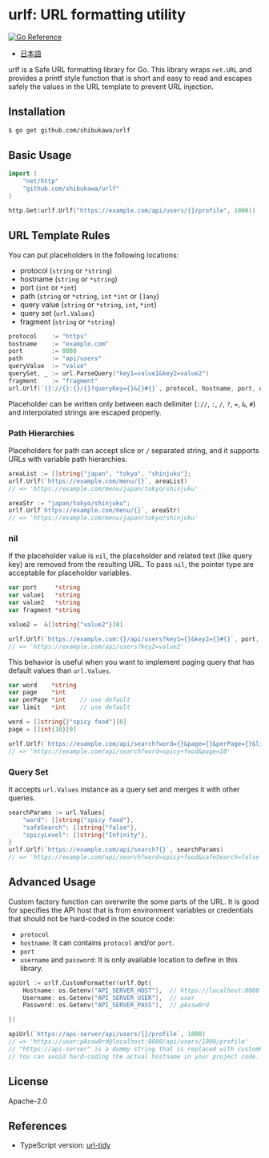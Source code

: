 # urlf: URL formatting utility

[![Go Reference](https://pkg.go.dev/badge/github.com/shibukawa/urlf.svg)](https://pkg.go.dev/github.com/shibukawa/urlf)

* [日本語](https://github.com/shibukawa/urlf/blob/main/README.ja.md)

urlf is a Safe URL formatting library for Go. This library wraps `net.URL` and provides a printf style function that is short and easy to read and escapes safely the values in the URL template to prevent URL injection.

## Installation

```bash
$ go get github.com/shibukawa/urlf
```

## Basic Usage

```go
import (
    "net/http"
    "github.com/shibukawa/urlf"
)

http.Get(urlf.Urlf("https://example.com/api/users/{}/profile", 1000))
```

## URL Template Rules

You can put placeholders in the following locations:

- protocol (`string` or `*string`)
- hostname (`string` or `*string`)
- port (`int` or `*int`)
- path (`string` or `*string`, `int` `*int` or `[]any`)
- query value  (`string` or `*string`, `int`, `*int`)
- query set (`url.Values`)
- fragment (`string` or `*string`)

```go
protocol    := "https"
hostname    := "example.com"
port        := 8080
path        := "api/users"
queryValue  := "value"
querySet, _ := url.ParseQuery("key1=value1&key2=value2")
fragment    := "fragment"
url.Urlf(`{}://{}:{}/{}?queryKey={}&{}#{}`, protocol, hostname, port, queryValue, querySet, fragment)
```

Placeholder can be written only between each delimiter (`://`, `:`, `/`, `?`, `=`, `&`, `#`) and interpolated strings are escaped properly.

### Path Hierarchies

Placeholders for path can accept slice or `/` separated string, and it supports URLs with variable path hierarchies.

```go
areaList := []string{"japan", "tokyo", "shinjuku"};
urlf.Urlf(`https://example.com/menu/{}`, areaList)
// => 'https://example.com/menu/japan/tokyo/shinjuku'

areaStr := "japan/tokyo/shinjuku";
urlf.Urlf`https://example.com/menu/{}`, areaStr)
// => 'https://example.com/menu/japan/tokyo/shinjuku'
```

### nil

If the placeholder value is `nil`, the placeholder and related text (like query key) are removed from the resulting URL. To pass `nil`, the pointer type are acceptable for placeholder variables.

```go
var port     *string
var value1   *string
var value2   *string
var fragment *string

value2 =  &[]string{"value2"}[0]

urlf.Urlf(`https://example.com:{}/api/users?key1={}&key2={}#{}`, port, value1, value2, fragment)
// => 'https://example.com/api/users?key2=value2'
```

This behavior is useful when you want to implement paging query that has default values than `url.Values`.

```go
var word    *string
var page    *int
var perPage *int    // use default
var limit   *int    // use default

word = []string{}"spicy food"}[0]
page = []int{10}[0]

urlf.Urlf(`https://example.com/api/search?word={}&page={}&perPage={}&limit={}`, word, page, perPage, limit)
// => 'https://example.com/api/search?word=spicy+food&page=10'
```

### Query Set

It accepts `url.Values` instance as a query set and merges it with other queries.

```go
searchParams := url.Values{
    "word": []string{"spicy food"},
    "safeSearch": []string{"false"},
    "spicyLevel": []string{"Infinity"},
}
urlf.Urlf(`https://example.com/api/search?{}`, searchParams)
// => 'https://example.com/api/search?word=spicy+food&safeSearch=false'
```

## Advanced Usage

Custom factory function can overwrite the some parts of the URL. It is good for specifies the API host that is from environment variables or credentials that should not be hard-coded in the source code:

- `protocol`
- `hostname`: It can contains `protocol` and/or `port`.
- `port`
- `username` and `password`: It is only available location to define in this library.

```go
apiUrl := urlf.CustomFormatter(urlf.Opt{
    Hostname: os.Getenv("API_SERVER_HOST"),  // https://localhost:8080
    Username: os.Getenv("API_SERVER_USER"),  // user
    Password: os.Getenv("API_SERVER_PASS"),  // pAssw0rd

})

apiUrl(`https://api-server/api/users/{}/profile`, 1000)
// => 'https://user:pAssw0rd@localhost:8080/api/users/1000/profile'
// "https://api-server" is a dummy string that is replaced with customFormatter()'s hostname option.
// You can avoid hard-coding the actual hostname in your project code.
```

## License

Apache-2.0

## References

* TypeScript version: [url-tidy](https://www.npmjs.com/package/url-tidy)